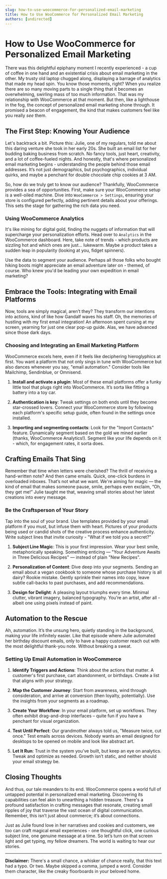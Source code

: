```yaml
---
slug: how-to-use-woocommerce-for-personalized-email-marketing
title: How to Use WooCommerce for Personalized Email Marketing
authors: [undirected]
---
```



# How to Use WooCommerce for Personalized Email Marketing

There was this delightful epiphany moment I recently experienced - a cup of coffee in one hand and an existential crisis about email marketing in the other. My trusty old laptop chugged along, displaying a barrage of analytics that made my head spin. You know those moments, right? When you realize there are so many moving parts to a single thing that it becomes an overwhelming, swirling mass of too much information. That was my relationship with WooCommerce at that moment. But then, like a lighthouse in the fog, the concept of personalized email marketing shone through. It promised a beacon of engagement, the kind that makes customers feel like you really *see* them.

## The First Step: Knowing Your Audience

Let's backtrack a bit. Picture this: Julie, one of my regulars, told me about this daring venture she took in her early 20s. She built an email list for her budding baking business from scratch. No fancy tools, just heart, creativity, and a lot of coffee-fueled nights. And honestly, that's where personalized email marketing begins - understanding the people behind those email addresses. It’s not just demographics, but psychographics, individual quirks, and maybe a penchant for double chocolate chip cookies at 3 AM.

So, how do we truly get to know our audience? Thankfully, WooCommerce provides a sea of opportunities. First, make sure your WooCommerce setup is a well-oiled machine. Dive into `WooCommerce > Settings`, ensuring your store is configured perfectly, adding pertinent details about your offerings. This sets the stage for gathering the rich data you need.

### Using WooCommerce Analytics

It's like mining for digital gold, finding the nuggets of information that will supercharge your personalization efforts. Head over to `Analytics` in the WooCommerce dashboard. Here, take note of trends - which products are sizzling hot and which ones are just... lukewarm. Maybe a product takes a sudden leap in popularity (looking at you, fidget spinners).

Use the data to segment your audience. Perhaps all those folks who bought hiking boots might appreciate an email adventure later on - themed, of course. Who knew you'd be leading your own expedition in email marketing?

## Embrace the Tools: Integrating with Email Platforms

Now, tools are simply magical, aren’t they? They transform our intentions into actions, kind of like how Gandalf waves his staff. Oh, the memories of hustling with my first email integration! An afternoon spent cursing at my screen, yearning for just one clear pop-up guide. Alas, we have advanced since those dark days.

### Choosing and Integrating an Email Marketing Platform

WooCommerce excels here, even if it feels like deciphering hieroglyphics at first. You want a platform that not only sings in tune with WooCommerce but also dances whenever you say, "email automation." Consider tools like Mailchimp, Sendinblue, or Omnisend.

1. **Install and activate a plugin**: Most of these email platforms offer a funky little tool that plugs right into WooCommerce. It’s sorta like fitting a battery into a toy car.
   
2. **Authentication is key**: Tweak settings on both ends until they become star-crossed lovers. Connect your WooCommerce store by following each platform's specific setup guide, often found in the settings once installed.

3. **Importing and segmenting contacts**: Look for the "Import Contacts" feature. Dynamically segment based on the gold we mined earlier (thanks, WooCommerce Analytics!). Segment like your life depends on it - which, for engagement rates, it sorta does.

## Crafting Emails That Sing

Remember that time when letters were cherished? The thrill of receiving a hand-written note? And then came emails. Quick, one-click burdens in overloaded inboxes. That’s not what we want. We're aiming for magic — the kind of email that makes someone pause, smile, perhaps even exclaim, “Oh, they get me!” Julie taught me that, weaving small stories about her latest creations into every message.

### Be the Craftsperson of Your Story

Tap into the soul of your brand. Use templates provided by your email platform if you must, but infuse them with heart. Pictures of your products being used or candid shots of the creative process enhance authenticity. Write subject lines that invite curiosity - "What if we told you a secret?"

1. **Subject Line Magic**: This is your first impression. Wear your best smile, metaphorically speaking. Something enticing — "Your Adventure Awaits in Three Delicious Recipes" — instead of plain "New Recipes".

2. **Personalization of Content**: Dive deep into your segments. Sending an email about a vegan cookbook to someone whose purchase history is all dairy? Rookie mistake. Gently sprinkle their names into copy, leave subtle call-backs to past purchases, and add recommendations.

3. **Design for Delight**: A pleasing layout triumphs every time. Minimal clutter, vibrant imagery, balanced typography. You’re an artist, after all - albeit one using pixels instead of paint.

## Automation to the Rescue

Ah, automation. It’s the unsung hero, quietly standing in the background, making your life infinitely easier. Like that episode where Julie automated her birthday discount emails, only to have a happy customer reach out with the most delightful thank-you note. Without breaking a sweat.

### Setting Up Email Automation in WooCommerce

1. **Identify Triggers and Actions**: Think about the actions that matter. A customer's first purchase, cart abandonment, or birthdays. Create a list that aligns with your strategy.

2. **Map the Customer Journey**: Start from awareness, wind through consideration, and arrive at conversion (then loyalty, potentially). Use the insights from your segments as a roadmap.

3. **Create Your Workflow**: In your email platform, set up workflows. They often exhibit drag-and-drop interfaces – quite fun if you have a penchant for visual organization.

4. **Test Until Perfect**: Our grandmother always told us, "Measure twice, cut once." Test emails across devices. Nobody wants an email designed for desktops to be opened on mobile and look like abstract art.

5. **Let It Run**: Trust in the system you’ve built, but keep an eye on analytics. Tweak and optimize as needed. Growth isn’t static, and neither should your email strategy be.

## Closing Thoughts

And thus, our tale meanders to its end. WooCommerce opens a world full of untapped potential in personalized email marketing. Discovering its capabilities can feel akin to unearthing a hidden treasure. There's a profound satisfaction in crafting messages that resonate, creating small ripples of joy that traverse the vast ocean of digital communication. Remember, this isn’t just about commerce; it’s about connections.

Just as Julie found love in her narratives and cookies and customers, we too can craft magical email experiences - one thoughtful click, one curious subject line, one genuine message at a time. So let’s turn on that screen light and get typing, my fellow dreamers. The world is waiting to hear our stories.

---

**Disclaimer:** There's a small chance, a whisker of chance really, that this text had a typo. Or two. Maybe skipped a comma, jumped a word. Consider them character, like the creaky floorboards in your beloved home.
```
